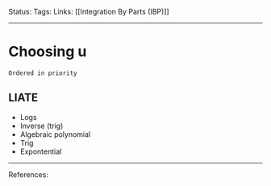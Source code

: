 Status:
Tags:
Links: [[Integration By Parts (IBP)]]
___
# Choosing u
`Ordered in priority`
## LIATE
- Logs
- Inverse (trig)
- Algebraic polynomial
- Trig
- Expontential
___
References: